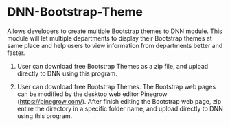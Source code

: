 # DNN-Bootstrap-Theme
Allows developers to create multiple Bootstrap themes to DNN module.
This module will let multiple departments to display their Bootstrap themes at same place and 
help users to view information from departments better and faster.

1. User can download free Bootstrap Themes as a zip file, and upload directly to DNN using this program.

2. User can download free Bootstrap Themes. The Bootstrap web pages can be modified by
the desktop web editor Pinegrow (https://pinegrow.com/).  After finish editing the Bootstrap web page, 
zip entire the directory in a specific folder name, and upload directly to DNN using this program.
